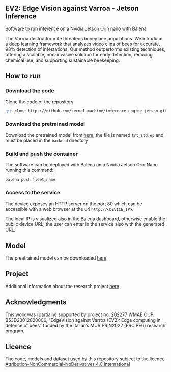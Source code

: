 ## EV2: Edge Vision against Varroa - Jetson Inference
Software to run inference on a Nvidia Jetson Orin nano with Balena

The Varroa destructor mite threatens honey bee populations. We introduce a deep learning framework that analyzes video clips of bees for accurate, 98% detection of infestations. Our method outperforms existing techniques, offering a scalable, non-invasive solution for early detection, reducing chemical use, and supporting sustainable beekeeping.

## How to run
### Download the code
Clone the code of the repository
```bash
git clone https://github.com/kernel-machine/inference_engine_jetson.git
```
### Download the pretrained model
Download the pretrained model from [here](https://drive.google.com/file/d/1OCxnKLH7f3-Sg_QMEOJDJu7KXMlvFL2W/view?usp=sharing), the file is named `trt_std.ep` and must be placed in the `backend` directory
### Build and push the container
The software can be deployed with Balena on a Nvidia Jetson Orin Nano running this command:
```bash
balena push fleet_name
```
### Access to the service
The device exposes an HTTP server on the port 80 which can be accessible with a web browser at the url
`http://<DEVICE_IP>`.

The local IP is visualized also in the Balena dashboard, otherwise enable the public device URL, the user can enter in the service also with the generated URL.

## Model
The preatrained model can be downloaded [here](https://drive.google.com/file/d/1OCxnKLH7f3-Sg_QMEOJDJu7KXMlvFL2W/view?usp=sharing)

## Project
Additional information about the research project [here](https://alcorlab.diag.uniroma1.it/projects/ev2)

## Acknowledgments
This work was (partially) supported by project no. 202277 WMAE CUP B53D23012820006, “EdgeVision against Varroa (EV2): Edge computing in defence of bees” funded by the Italian’s MUR PRIN2022 (ERC PE6) research program.

## Licence
The code, models and dataset used by this repository subject to the licence [Attribution-NonCommercial-NoDerivatives 4.0 International](LICENCE.md)

